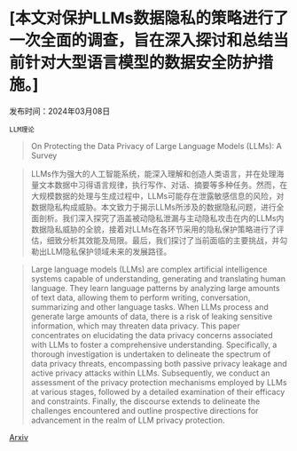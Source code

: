 # [本文对保护LLMs数据隐私的策略进行了一次全面的调查，旨在深入探讨和总结当前针对大型语言模型的数据安全防护措施。]

发布时间：2024年03月08日

`LLM理论`

> On Protecting the Data Privacy of Large Language Models (LLMs): A Survey

> LLMs作为强大的人工智能系统，能深入理解和创造人类语言，并在处理海量文本数据中习得语言规律，执行写作、对话、摘要等多种任务。然而，在大规模数据的处理与生成过程中，LLMs可能存在泄露敏感信息的风险，对数据隐私构成威胁。本文致力于揭示LLMs所涉及的数据隐私问题，进行全面剖析。我们深入探究了涵盖被动隐私泄漏与主动隐私攻击在内的LLMs内数据隐私威胁的全貌，接着对LLMs在各环节采用的隐私保护策略进行了评估，细致分析其效能及局限。最后，我们探讨了当前面临的主要挑战，并勾勒出LLM隐私保护领域未来的发展路径。

> Large language models (LLMs) are complex artificial intelligence systems capable of understanding, generating and translating human language. They learn language patterns by analyzing large amounts of text data, allowing them to perform writing, conversation, summarizing and other language tasks. When LLMs process and generate large amounts of data, there is a risk of leaking sensitive information, which may threaten data privacy. This paper concentrates on elucidating the data privacy concerns associated with LLMs to foster a comprehensive understanding. Specifically, a thorough investigation is undertaken to delineate the spectrum of data privacy threats, encompassing both passive privacy leakage and active privacy attacks within LLMs. Subsequently, we conduct an assessment of the privacy protection mechanisms employed by LLMs at various stages, followed by a detailed examination of their efficacy and constraints. Finally, the discourse extends to delineate the challenges encountered and outline prospective directions for advancement in the realm of LLM privacy protection.

[Arxiv](https://arxiv.org/abs/2403.05156)